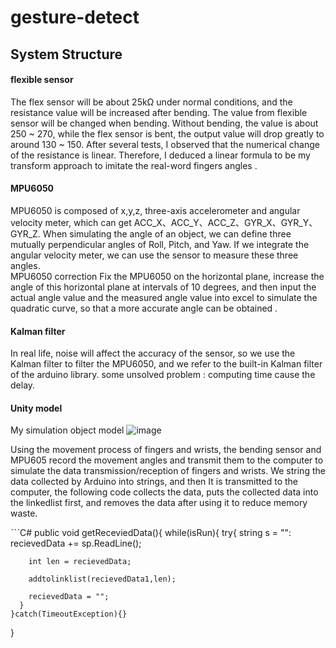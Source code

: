 # gesture-detect

## System Structure
#### flexible sensor
The flex sensor will be about 25kΩ under normal conditions, and the resistance value will be increased after bending. The value from flexible sensor will be changed when bending. Without bending, the value is about 250 ~ 270, while the flex sensor is bent, the output value will drop greatly to around 130 ~ 150. After several tests, I observed that the numerical change of the resistance is linear. Therefore, I deduced a linear formula to be my transform approach to imitate the real-word fingers angles . 

#### MPU6050 
MPU6050 is composed of x,y,z, three-axis accelerometer and angular velocity meter, which can get ACC_X、ACC_Y、ACC_Z、GYR_X、GYR_Y、GYR_Z. When simulating the angle of an object, we can define three mutually perpendicular angles of Roll, Pitch, and Yaw. If we integrate the angular velocity meter, we can use the sensor to measure these three angles.   
MPU6050 correction
Fix the MPU6050 on the horizontal plane, increase the angle of this horizontal plane at intervals of 10 degrees, and then input the actual angle value and the measured angle value into excel to simulate the quadratic curve, so that a more accurate angle can be obtained .

#### Kalman filter
In real life, noise will affect the accuracy of the sensor, so we use the Kalman filter to filter the MPU6050, and we refer to the built-in Kalman filter of the arduino library.
some unsolved problem : computing time cause the delay.
#### Unity model
My simulation object model
![image](https://user-images.githubusercontent.com/63724884/218973160-b98e7b59-00f7-4b05-9713-4290fe89e0b7.png)

Using the movement process of fingers and wrists, the bending sensor and MPU605 record the movement angles and transmit them to the computer to simulate the data transmission/reception of fingers and wrists. We string the data collected by Arduino into strings, and then It is transmitted to the computer, the following code collects the data, puts the collected data into the linkedlist first, and removes the data after using it to reduce memory waste.  

ˋˋˋC#
  public void getReceviedData(){
    while(isRun){
      try{
        string s = "":
        recievedData += sp.ReadLine();

        int len = recievedData;

        addtolinklist(recievedData1,len);

        recievedData = "";
      }
    }catch(TimeoutException){}
  }
